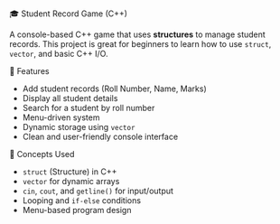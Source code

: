 🎓 Student Record Game (C++)

A console-based C++ game that uses **structures** to manage student records. This project is great for beginners to learn how to use `struct`, `vector`, and basic C++ I/O.

 🚀 Features

- Add student records (Roll Number, Name, Marks)
- Display all student details
- Search for a student by roll number
- Menu-driven system
- Dynamic storage using `vector`
- Clean and user-friendly console interface

🧠 Concepts Used

- `struct` (Structure) in C++
- `vector` for dynamic arrays
- `cin`, `cout`, and `getline()` for input/output
- Looping and `if-else` conditions
- Menu-based program design

